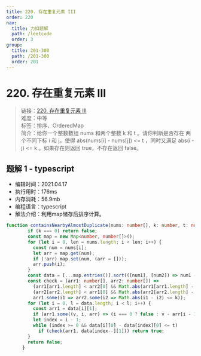 ```yaml
---
title: 220. 存在重复元素 III
order: 220
nav:
  title: 力扣题解
  path: /leetcode
  order: 3
group:
  title: 201-300
  path: /201-300
  order: 201
---
```


# 220. 存在重复元素 III
    
> 链接：[220. 存在重复元素 III](https://leetcode-cn.com/problems/contains-duplicate-iii/)  
> 难度：中等  
> 标签：排序、OrderedMap  
> 简介：给你一个整数数组 nums 和两个整数 k 和 t 。请你判断是否存在 两个不同下标 i 和 j，使得 abs(nums[i] - nums[j]) <= t ，同时又满足 abs(i - j) <= k 。如果存在则返回 true，不存在返回 false。
      
## 题解 1 - typescript
- 编辑时间：2021.04.17
- 执行用时：176ms
- 内存消耗：56.9mb
- 编程语言：typescript
- 解法介绍：利用map储存后排序计算。
```typescript
function containsNearbyAlmostDuplicate(nums: number[], k: number, t: number): boolean {
        if (k === 0) return false;
        const map = new Map<number, number[]>();
        for (let i = 0, len = nums.length; i < len; i++) {
          const num = nums[i];
          let arr = map.get(num);
          if (!arr) map.set(num, (arr = []));
          arr.push(i);
        }
        const data = [...map.entries()].sort(([num1], [num2]) => num1 - num2);
        const check = (arr1: number[], arr2: number[]) =>
          (arr1[arr1.length] < arr2[0] && Math.abs(arr1[arr1.length] - arr2[0]) <= k) ||
          (arr2[arr2.length] < arr1[0] && Math.abs(arr2[arr2.length] - arr1[0]) <= k) ||
          arr1.some(i1 => arr2.some(i2 => Math.abs(i1 - i2) <= k));
        for (let i = 0, l = data.length; i < l; i++) {
          const arr1 = data[i][1];
          if (arr1.some((v, i, arr) => (i === 0 ? false : v - arr[i - 1] <= k))) return true;
          let index = i - 1;
          while (index >= 0 && data[i][0] - data[index][0] <= t)
            if (check(arr1, data[index--][1])) return true;
        }
        return false;
      }
      
```

      